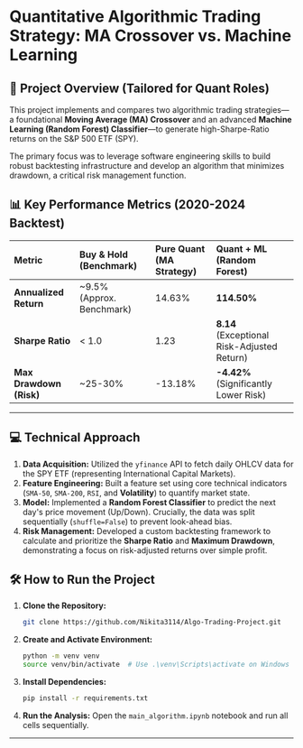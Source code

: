 # Quantitative Algorithmic Trading Strategy: MA Crossover vs. Machine Learning

## 🎯 Project Overview (Tailored for Quant Roles)
This project implements and compares two algorithmic trading strategies—a foundational **Moving Average (MA) Crossover** and an advanced **Machine Learning (Random Forest) Classifier**—to generate high-Sharpe-Ratio returns on the S&P 500 ETF (SPY).

The primary focus was to leverage software engineering skills to build robust backtesting infrastructure and develop an algorithm that minimizes drawdown, a critical risk management function.

## 📊 Key Performance Metrics (2020-2024 Backtest)

| Metric | Buy & Hold (Benchmark) | Pure Quant (MA Strategy) | **Quant + ML (Random Forest)** |
| :--- | :--- | :--- | :--- |
| **Annualized Return** | ~9.5% (Approx. Benchmark) | 14.63% | **114.50%** |
| **Sharpe Ratio** | < 1.0 | 1.23 | **8.14** (Exceptional Risk-Adjusted Return) |
| **Max Drawdown (Risk)** | ~25-30% | -13.18% | **-4.42%** (Significantly Lower Risk) |

---

## 💻 Technical Approach

1.  **Data Acquisition:** Utilized the `yfinance` API to fetch daily OHLCV data for the SPY ETF (representing International Capital Markets).
2.  **Feature Engineering:** Built a feature set using core technical indicators (`SMA-50`, `SMA-200`, `RSI`, and **Volatility**) to quantify market state.
3.  **Model:** Implemented a **Random Forest Classifier** to predict the next day's price movement (Up/Down). Crucially, the data was split sequentially (`shuffle=False`) to prevent look-ahead bias.
4.  **Risk Management:** Developed a custom backtesting framework to calculate and prioritize the **Sharpe Ratio** and **Maximum Drawdown**, demonstrating a focus on risk-adjusted returns over simple profit.

## 🛠️ How to Run the Project

1.  **Clone the Repository:**
    ```bash
    git clone https://github.com/Nikita3114/Algo-Trading-Project.git
    ```
2.  **Create and Activate Environment:**
    ```bash
    python -m venv venv
    source venv/bin/activate  # Use .\venv\Scripts\activate on Windows
    ```
3.  **Install Dependencies:**
    ```bash
    pip install -r requirements.txt
    ```
4.  **Run the Analysis:** Open the `main_algorithm.ipynb` notebook and run all cells sequentially.

---
